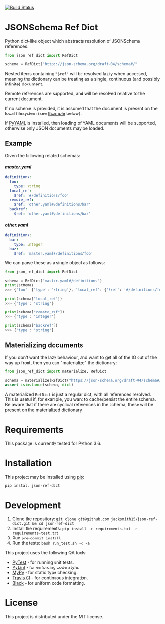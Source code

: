 [![Build Status](https://travis-ci.com/jacksmith15/json-ref-dict.svg?branch=master)](https://travis-ci.com/jacksmith15/json-ref-dict)
# JSONSchema Ref Dict
Python dict-like object which abstracts resolution of JSONSchema references.

```python
from json_ref_dict import RefDict

schema = RefDict("https://json-schema.org/draft-04/schema#/")
```

Nested items containing `"$ref"` will be resolved lazily when accessed,
meaning the dictionary can be treating as a single, continuous (and
possibly infinite) document.

Remote references are supported, and will be resolved relative to the current
document.

If no scheme is provided, it is assumed that the document is present on the
local filesystem (see [Example](#example) below).

If [PyYAML](https://github.com/yaml/pyyaml) is installed, then loading of YAML documents will be supported, otherwise only JSON documents may be loaded.

## Example
Given the following related schemas:
#### _master.yaml_
```yaml
definitions:
  foo:
    type: string
  local_ref:
    $ref: '#/definitions/foo'
  remote_ref:
    $ref: 'other.yaml#/definitions/bar'
  backref:
    $ref: 'other.yaml#/definitions/baz'
```

#### _other.yaml_
```yaml
definitions:
  bar:
    type: integer
  baz:
    $ref: 'master.yaml#/definitions/foo'
```

We can parse these as a single object as follows:
```python
from json_ref_dict import RefDict

schema = RefDict("master.yaml#/definitions")
print(schema)
>>> {'foo': {'type': 'string'}, 'local_ref': {'$ref': '#/definitions/foo'}, 'remote_ref': {'$ref': 'other.yaml#/definitions/bar'}, 'backref': {'$ref': 'other.yaml#/definitions/baz'}}

print(schema["local_ref"])
>>> {'type': 'string'}

print(schema["remote_ref"])
>>> {'type': 'integer'}

print(schema["backref"])
>>> {'type': 'string'}
```

## Materializing documents
If you don't want the lazy behaviour, and want to get all of the IO out of the way up front, then you can "materialize" the dictionary:
```python
from json_ref_dict import materialize, RefDict

schema = materialize(RefDict("https://json-schema.org/draft-04/schema#/"))
assert isinstance(schema, dict)
```

A materialized `RefDict` is just a regular dict, with all references resolved. This is useful if, for example, you want to cache/persist the entire schema. Be aware that if there are cyclical references in the schema, these will be present on the materialized dictionary.

# Requirements
This package is currently tested for Python 3.6.

# Installation
This project may be installed using [pip](https://pip.pypa.io/en/stable/):
```
pip install json-ref-dict
```

# Development
1. Clone the repository: `git clone git@github.com:jacksmith15/json-ref-dict.git && cd json-ref-dict`
2. Install the requirements: `pip install -r requirements.txt -r requirements-test.txt`
3. Run `pre-commit install`
4. Run the tests: `bash run_test.sh -c -a`

This project uses the following QA tools:
- [PyTest](https://docs.pytest.org/en/latest/) - for running unit tests.
- [PyLint](https://www.pylint.org/) - for enforcing code style.
- [MyPy](http://mypy-lang.org/) - for static type checking.
- [Travis CI](https://travis-ci.org/) - for continuous integration.
- [Black](https://black.readthedocs.io/en/stable/) - for uniform code formatting.

# License
This project is distributed under the MIT license.
